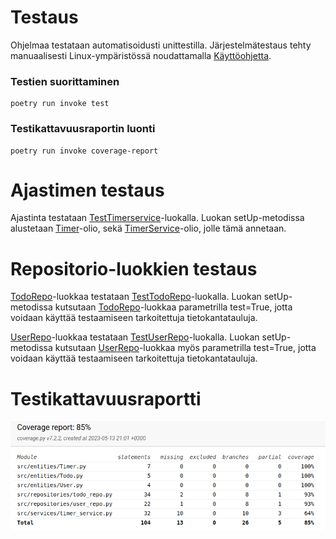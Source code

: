 # Testaus  
Ohjelmaa testataan automatisoidusti unittestilla. Järjestelmätestaus tehty manuaalisesti Linux-ympäristössä noudattamalla [Käyttöohjetta](https://github.com/lllIIlIIlll/ot-harjoitustyo/blob/master/dokumentaatio/kayttoohje.md).

### Testien suorittaminen
```console
poetry run invoke test
```

### Testikattavuusraportin luonti 
```console
poetry run invoke coverage-report
```

# Ajastimen testaus  
Ajastinta testataan [TestTimerservice](https://github.com/lllIIlIIlll/ot-harjoitustyo/blob/master/src/tests/timer_service_test.py)-luokalla. Luokan setUp-metodissa alustetaan [Timer](https://github.com/lllIIlIIlll/ot-harjoitustyo/blob/master/src/entities/Timer.py)-olio, sekä [TimerService](https://github.com/lllIIlIIlll/ot-harjoitustyo/blob/master/src/services/timer_service.py)-olio, jolle tämä annetaan.

# Repositorio-luokkien testaus  
[TodoRepo](https://github.com/lllIIlIIlll/ot-harjoitustyo/blob/master/src/repositories/todo_repo.py)-luokkaa testataan [TestTodoRepo](https://github.com/lllIIlIIlll/ot-harjoitustyo/blob/master/src/tests/todo_repo_test.py)-luokalla. Luokan setUp-metodissa kutsutaan [TodoRepo](https://github.com/lllIIlIIlll/ot-harjoitustyo/blob/master/src/repositories/todo_repo.py)-luokkaa parametrilla test=True, jotta voidaan käyttää testaamiseen tarkoitettuja tietokantatauluja.  

[UserRepo](https://github.com/lllIIlIIlll/ot-harjoitustyo/blob/master/src/repositories/user_repo.py)-luokkaa testataan [TestUserRepo](https://github.com/lllIIlIIlll/ot-harjoitustyo/blob/master/src/tests/user_repo_test.py)-luokalla. Luokan setUp-metodissa kutsutaan [UserRepo](https://github.com/lllIIlIIlll/ot-harjoitustyo/blob/master/src/repositories/todo_repo.py)-luokkaa myös parametrilla test=True, jotta voidaan käyttää testaamiseen tarkoitettuja tietokantatauluja. 

# Testikattavuusraportti
![testikattavuusraportti](https://github.com/lllIIlIIlll/ot-harjoitustyo/blob/master/img/coverage_report.png)
